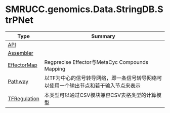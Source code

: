 ﻿
# SMRUCC.genomics.Data.StringDB.StrPNet

|Type|Summary|
|----|-------|
|[API](./API.md)||
|[Assembler](./Assembler.md)||
|[EffectorMap](./EffectorMap.md)|Regprecise Effector与MetaCyc Compounds Mapping|
|[Pathway](./Pathway.md)|以TF为中心的信号转导网络，即一条信号转导网络可以使用一个输出节点和若干输入节点来表示|
|[TFRegulation](./TFRegulation.md)|本类型可以通过CSV模块兼容CSV表格类型的计算模型|

